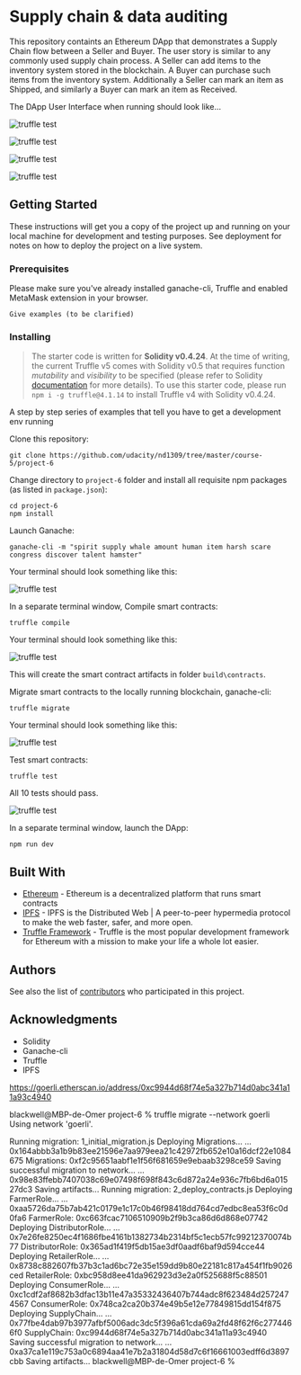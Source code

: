 # Supply chain & data auditing

This repository containts an Ethereum DApp that demonstrates a Supply Chain flow between a Seller and Buyer. The user story is similar to any commonly used supply chain process. A Seller can add items to the inventory system stored in the blockchain. A Buyer can purchase such items from the inventory system. Additionally a Seller can mark an item as Shipped, and similarly a Buyer can mark an item as Received.

The DApp User Interface when running should look like...

![truffle test](images/ftc_product_overview.png)

![truffle test](images/ftc_farm_details.png)

![truffle test](images/ftc_product_details.png)

![truffle test](images/ftc_transaction_history.png)


## Getting Started

These instructions will get you a copy of the project up and running on your local machine for development and testing purposes. See deployment for notes on how to deploy the project on a live system.

### Prerequisites

Please make sure you've already installed ganache-cli, Truffle and enabled MetaMask extension in your browser.

```
Give examples (to be clarified)
```

### Installing

> The starter code is written for **Solidity v0.4.24**. At the time of writing, the current Truffle v5 comes with Solidity v0.5 that requires function *mutability* and *visibility* to be specified (please refer to Solidity [documentation](https://docs.soliditylang.org/en/v0.5.0/050-breaking-changes.html) for more details). To use this starter code, please run `npm i -g truffle@4.1.14` to install Truffle v4 with Solidity v0.4.24. 

A step by step series of examples that tell you have to get a development env running

Clone this repository:

```
git clone https://github.com/udacity/nd1309/tree/master/course-5/project-6
```

Change directory to ```project-6``` folder and install all requisite npm packages (as listed in ```package.json```):

```
cd project-6
npm install
```

Launch Ganache:

```
ganache-cli -m "spirit supply whale amount human item harsh scare congress discover talent hamster"
```

Your terminal should look something like this:

![truffle test](images/ganache-cli.png)

In a separate terminal window, Compile smart contracts:

```
truffle compile
```

Your terminal should look something like this:

![truffle test](images/truffle_compile.png)

This will create the smart contract artifacts in folder ```build\contracts```.

Migrate smart contracts to the locally running blockchain, ganache-cli:

```
truffle migrate
```

Your terminal should look something like this:

![truffle test](images/truffle_migrate.png)

Test smart contracts:

```
truffle test
```

All 10 tests should pass.

![truffle test](images/truffle_test.png)

In a separate terminal window, launch the DApp:

```
npm run dev
```

## Built With

* [Ethereum](https://www.ethereum.org/) - Ethereum is a decentralized platform that runs smart contracts
* [IPFS](https://ipfs.io/) - IPFS is the Distributed Web | A peer-to-peer hypermedia protocol
to make the web faster, safer, and more open.
* [Truffle Framework](http://truffleframework.com/) - Truffle is the most popular development framework for Ethereum with a mission to make your life a whole lot easier.


## Authors

See also the list of [contributors](https://github.com/your/project/contributors.md) who participated in this project.

## Acknowledgments

* Solidity
* Ganache-cli
* Truffle
* IPFS


https://goerli.etherscan.io/address/0xc9944d68f74e5a327b714d0abc341a11a93c4940

blackwell@MBP-de-Omer project-6 % truffle migrate --network goerli
Using network 'goerli'.

Running migration: 1_initial_migration.js
  Deploying Migrations...
  ... 0x164abbb3a1b9b83ee21596e7aa979eea21c42972fb652e10a16dcf22e1084675
  Migrations: 0xf2c95651aabf1e1f56f681659e9ebaab3298ce59
Saving successful migration to network...
  ... 0x98e83ffebb7407038c69e07498f698f843c6d872a24e936c7fb6bd6a01527dc3
Saving artifacts...
Running migration: 2_deploy_contracts.js
  Deploying FarmerRole...
  ... 0xaa5726da75b7ab421c0179e1c17c0b46f98418dd764cd7edbc8ea53f6c0d0fa6
  FarmerRole: 0xc663fcac7106510909b2f9b3ca86d6d868e07742
  Deploying DistributorRole...
  ... 0x7e26fe8250ec4f1686fbe4161b1382734b2314bf5c1ecb57fc99212370074b77
  DistributorRole: 0x365ad1f419f5db15ae3df0aadf6baf9d594cce44
  Deploying RetailerRole...
  ... 0x8738c882607fb37b3c1ad6bc72e35e159dd9b80e22181c817a454f1fb9026ced
  RetailerRole: 0xbc958d8ee41da962923d3e2a0f525688f5c88501
  Deploying ConsumerRole...
  ... 0xc1cdf2af8682b3dfac13b11e47a35332436407b744adc8f623484d2572474567
  ConsumerRole: 0x748ca2ca20b374e49b5e12e77849815dd154f875
  Deploying SupplyChain...
  ... 0x77fbe4dab97b3977afbf5006adc3dc5f396a61cda69a2fd48f62f6c2774466f0
  SupplyChain: 0xc9944d68f74e5a327b714d0abc341a11a93c4940
Saving successful migration to network...
  ... 0xa37ca1e119c753a0c6894aa41e7b2a31804d58d7c6f16661003edff6d3897cbb
Saving artifacts...
blackwell@MBP-de-Omer project-6 % 